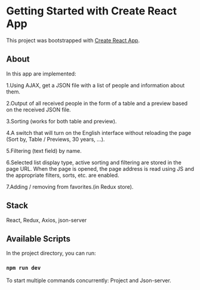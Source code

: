 # Getting Started with Create React App

This project was bootstrapped with [Create React App](https://github.com/facebook/create-react-app).

## About

In this app are implemented:

1.Using AJAX, get a JSON file with a list of people and information about them.
 
2.Output of all received people in the form of a table and a preview based on the received JSON file.
 
3.Sorting (works for both table and preview).
 
4.A switch that will turn on the English interface without reloading the page (Sort by, Table / Previews, 30 years, ...).

5.Filtering (text field) by name.
 
6.Selected list display type, active sorting and filtering are stored in the page URL. When the page is opened, the page address is read using JS and the appropriate filters, sorts, etc. are enabled.
 
7.Adding / removing from favorites.(in Redux store).

## Stack

React, Redux, Axios, json-server

## Available Scripts

In the project directory, you can run:

### `npm run dev` 

To start multiple commands concurrently: Project and Json-server.

